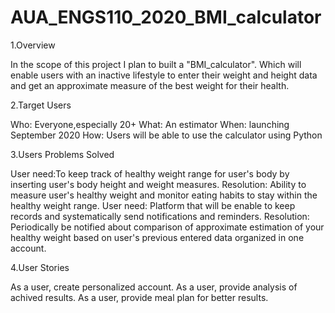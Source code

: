 # AUA_ENGS110_2020_BMI_calculator

1.Overview 

In the scope of this project I plan to built a "BMI_calculator". Which will enable users with an inactive lifestyle to enter their weight and height data and get an approximate measure of the best weight for their health.

2.Target Users

Who: Everyone,especially 20+
What: An estimator
When: launching September 2020
How: Users will be able to use the calculator using Python


3.Users Problems Solved

User need:To keep track of healthy weight range for user's body by inserting user's body height and weight measures.
Resolution: Ability to measure user's healthy weight and monitor eating habits to stay within the healthy weight range.
User need: Platform that will be enable to keep records and systematically send notifications and reminders.
Resolution: Periodically be notified about comparison of approximate estimation of your healthy weight based on user's previous entered data organized in one account.

4.User Stories

As a user, create personalized account.
As a user, provide analysis of achived results.
As a user, provide meal plan for better results.
